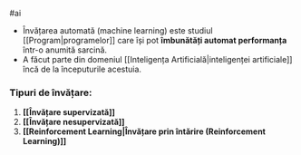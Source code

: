 #ai 
- Învățarea automată (machine learning) este studiul [[Program|programelor]] care își pot **îmbunătăți automat performanța** într-o anumită sarcină.
- A făcut parte din domeniul [[Inteligența Artificială|inteligenței artificiale]] încă de la începuturile acestuia.
### Tipuri de învățare:
1. **[[Învățare supervizată]]**  
2. **[[Învățare nesupervizată]]**  
3. **[[Reinforcement Learning|Învățare prin întărire (Reinforcement Learning)]]**  
